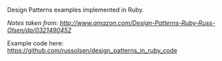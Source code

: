 Design Patterns examples implemented in Ruby.

_Notes taken from: http://www.amazon.com/Design-Patterns-Ruby-Russ-Olsen/dp/0321490452_

Example code here:
https://github.com/russolsen/design_patterns_in_ruby_code